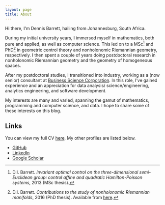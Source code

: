 ```yaml
---
layout: page
title: About
---
```


Hi there, I'm Dennis Barrett, hailing from Johannesburg, South Africa.

During my initial university years, I immersed myself in mathematics, both pure
and applied, as well as computer science. This led on to a MSc[^1] and PhD[^2]
in geometric control theory and nonholonomic Riemannian geometry, respectively.
I then spent a couple of years doing postdoctoral research in nonholonomic
Riemannian geometry and the geometry of homogeneous spaces.

After my postdoctoral studies, I transitioned into industry, working as a (now
senior) consultant at [Business Science Corporation](https://www.bscglobal.com).
In this role, I've gained experience and an appreciation for data analysis/
science/engineering, analytics engineering, and software development.

My interests are many and varied, spanning the gamut of mathematics,
programming and computer science, and data. I hope to share some of these
interests on this blog.

## Links

You can view my full CV [here](../cv). My other profiles are
listed below.

- [GitHub](https://github.com/dennis-barrett)
- [LinkedIn](https://www.linkedin.com/in/dr-di-barrett/)
- [Google Scholar](https://scholar.google.com/citations?user=9z_kaxEAAAAJ&hl=en&oi=ao)

[^1]: D.I. Barrett. _Invariant optimal control on the three-dimensional semi-Euclidean group: control affine and quadratic Hamilton-Poisson systems_, 2013 (MSc thesis).
[^2]: D.I. Barrett. _Contributions to the study of nonholonomic Riemannian manifolds_, 2016 (PhD thesis). Available from [here](https://commons.ru.ac.za/vital/access/services/Download/vital:21272/SOURCE1).
